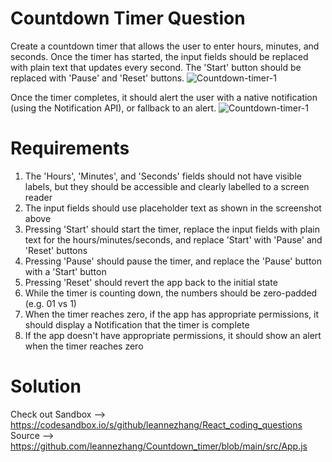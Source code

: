 # Countdown Timer Question

Create a countdown timer that allows the user to enter hours, minutes, and seconds.
Once the timer has started, the input fields should be replaced with plain text that updates every second. The 'Start' button should be replaced with 'Pause' and 'Reset' buttons.
![Countdown-timer-1](https://frontendeval.com/images/countdown-timer-1.png)

Once the timer completes, it should alert the user with a native notification (using the Notification API), or fallback to an alert.
![Countdown-timer-1](https://frontendeval.com/images/countdown-timer-2.png)

# Requirements
1. The 'Hours', 'Minutes', and 'Seconds' fields should not have visible labels, but they should be accessible and clearly labelled to a screen reader
2. The input fields should use placeholder text as shown in the screenshot above
3. Pressing 'Start' should start the timer, replace the input fields with plain text for the hours/minutes/seconds, and replace 'Start' with 'Pause' and 'Reset' buttons
4. Pressing 'Pause' should pause the timer, and replace the 'Pause' button with a 'Start' button
5. Pressing 'Reset' should revert the app back to the initial state
6. While the timer is counting down, the numbers should be zero-padded (e.g. 01 vs 1)
7. When the timer reaches zero, if the app has appropriate permissions, it should display a Notification that the timer is complete
8. If the app doesn't have appropriate permissions, it should show an alert when the timer reaches zero

# Solution
Check out Sandbox --> https://codesandbox.io/s/github/leannezhang/React_coding_questions
Source --> https://github.com/leannezhang/Countdown_timer/blob/main/src/App.js
